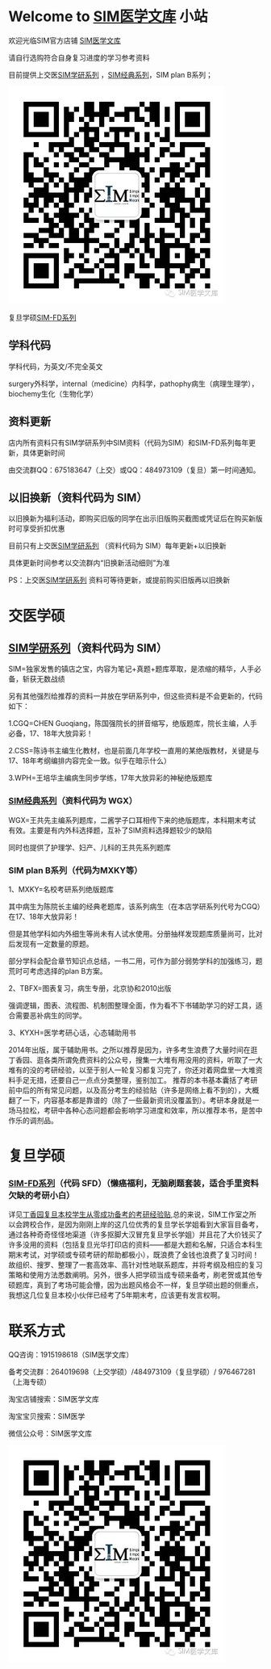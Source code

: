 # Welcome to [SIM医学文库](https://shop544988199.taobao.com/index.htm?spm=2013.1.w5002-18668432101.2.25b84382B14gfe) 小站 

欢迎光临SIM官方店铺 [SIM医学文库](https://shop544988199.taobao.com/index.htm?spm=2013.1.w5002-18668432101.2.25b84382B14gfe) 

请自行选购符合自身复习进度的学习参考资料

目前提供上交医[SIM学研系列](https://item.taobao.com/item.htm?spm=a1z10.1-c.w4004-18668432118.6.56fd45e8nC8nfV&id=587067500927) ，[SIM经典系列](https://item.taobao.com/item.htm?spm=a1z10.1-c.w4004-18668432118.4.56fd45e8nC8nfV&id=587729755027)，SIM plan B系列；

![Image text](https://raw.githubusercontent.com/SIMat21/SIMat21.github.io/master/img-folder/SIM医学文库公众号.jpg)

复旦学硕[SIM-FD系列](https://item.taobao.com/item.htm?spm=a1z10.1-c.w4004-18668432118.10.56fd45e8nC8nfV&id=595523275049)

## 学科代码

学科代码，为英文/不完全英文

surgery外科学，internal（medicine）内科学，pathophy病生（病理生理学），biochemy生化（生物化学）

## 资料更新

店内所有资料只有SIM学研系列中SIM资料（代码为SIM）和SIM-FD系列每年更新，具体更新时间

由交流群QQ：675183647（上交）或QQ：484973109（复旦）第一时间通知。

## 以旧换新（资料代码为 SIM）

以旧换新为福利活动，即购买旧版的同学在出示旧版购买截图或凭证后在购买新版时可享受折扣优惠

目前只有上交医[SIM学研系列](https://item.taobao.com/item.htm?spm=a1z10.1-c.w4004-18668432118.6.56fd45e8nC8nfV&id=587067500927) （资料代码为 SIM）每年更新+以旧换新

具体更新时间参考以交流群内“旧换新活动细则”为准

PS：上交医[SIM学研系列](https://item.taobao.com/item.htm?spm=a1z10.1-c.w4004-18668432118.6.56fd45e8nC8nfV&id=587067500927) 资料可等待更新，或提前购买旧版再以旧换新

# 交医学硕
## [SIM学研系列](https://item.taobao.com/item.htm?spm=a1z10.1-c.w4004-18668432118.6.56fd45e8nC8nfV&id=587067500927)（资料代码为 SIM）

SIM=独家发售的镇店之宝，内容为笔记+真题+题库萃取，是浓缩的精华，人手必备，斩获无数战绩

另有其他强烈给推荐的资料一并放在学研系列中，但这些资料是不会更新的，代码如下：

1.CGQ=CHEN Guoqiang，陈国强院长的拼音缩写，绝版题库，院长主编，人手必备，17、18年大放异彩！

2.CSS=陈诗书主编生化教材，也是前面几年学校一直用的某绝版教材，关键是与17、18年考纲编排内容完全一致。似乎在暗示什么）

3.WPH=王培华主编病生同步学练，17年大放异彩的神秘绝版题库

### [SIM经典系列](https://item.taobao.com/item.htm?spm=a1z10.1-c.w4004-18668432118.4.56fd45e8nC8nfV&id=587729755027)（资料代码为 WGX）

WGX=王共先主编系列题库，二酱学子口耳相传下来的绝版题库，本科期末考试有效。主要是有内外科选择题，互补了SIM资料选择题较少的缺陷

同时也提供了护理学、妇产、儿科的王共先系列题库

### SIM plan B系列（代码为MXKY等）

1、MXKY=名校考研系列绝版题库

其中病生为陈院长主编的经典老题库，该系列病生（在本店学研系列代号为CGQ）在17、18年大放异彩！

但是其他学科如内外细生等尚未有人试水使用。分册抽样发现题库质量尚可，比对后发现有一定数量的原题。

部分学科会配合章节知识点总结，一书二用，可作为部分弱势学科的加强练习，题荒时可考虑选择的plan B方案。


2、TBFX=图表复习，病生专册，北京协和2010出版

强调逻辑，图表、流程图、机制图整理全面，作为看不下书辅助学习的好工具，适合需要恶补病生的同学。


3、KYXH=医学考研心话，心态辅助用书

2014年出版，属于辅助用书。之所以推荐是因为，许多考生浪费了大量时间在逛丁香园、逛各类所谓免费资料的公众号，搜集一大堆有用没用的资料，听取了一大堆有的没的考研经验，以至于别人一轮复习都复习完了，你还对着网盘里一大堆资料手足无措，还要自己一点点分类整理，鉴别加工。
推荐的本书基本囊括了考研前中后的所有常见问题，以及高分考生的经验贴（许多是网络上看不到的），大概翻了一下，内容基本都是靠谱的（除了一些最新资讯没覆盖到）。考研本身就是一场马拉松，考研中各种心态问题都会影响学习进度和效率，所以推荐本书，是苦中作乐的调剂品。


# 复旦学硕
### [SIM-FD系列](https://item.taobao.com/item.htm?spm=a1z10.1-c.w4004-18668432118.10.56fd45e8nC8nfV&id=595523275049)（代码 SFD）（懒癌福利，无脑刷题套装，适合手里资料欠缺的考研小白）
详见[丁香园复旦本校学生从零成功备考的考研经验贴](http://www.dxy.cn/bbs/topic/41248645),总的来说，SIM工作室之所以会跨校合作，是因为刚刚上岸的这几位优秀的复旦学长学姐看到大家盲目备考，通过各种奇奇怪怪地渠道（许多抠脚大汉冒充复旦学长学姐）并且花了大价钱买了许多没用的资料（包括复旦光华打印店的资料——都是大题和名解，只适合本科生期末考试，对学硕或专硕考研的帮助都极小），既浪费了金钱也浪费了复习时间！故组织、搜罗、整理了一套高效率、高针对性地联系题库，并将考纲及相应的复习策略和使用方法悉数阐明。另外，很多人把学硕当成专硕来备考，刷老贺或其他专硕题库，真到了考场可能会懵，因为出题风格会不一样，复旦学硕出题的侧重点，我想这几位复旦本校小伙伴已经考了5年期末考，应该更有发言权啊。


# 联系方式
QQ咨询：1915198618（SIM医学文库）

备考交流群：264019698（上交学硕）/484973109（复旦学硕）/ 976467281（上海专硕） 

淘宝店铺搜索：SIM医学文库

淘宝宝贝搜索：SIM医学

微信公众号：SIM医学文库

![Image text](https://raw.githubusercontent.com/SIMat21/SIMat21.github.io/master/img-folder/SIM医学文库公众号.jpg)
